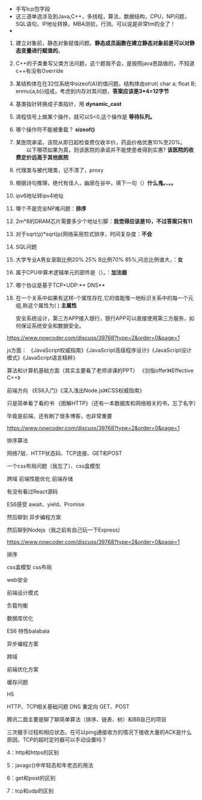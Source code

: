 - 手写tcp包字段
- 这三道单选涉及到Java,C++，多线程，算法，数据结构，CPU，NP问题，SQL语句，IP地址转换，MBA测验，行测。可以说是非常tm的全了！
- ​

1. 建立对象前，静态对象赋值问题。**静态成员函数在建立静态对象前是可以对静态变量进行赋值的**。

2. C++的子类重写父类方法问题，这个题我不会，是按照java思路做的，不知道c++有没有Override

3. 某结构体在在32位系统中sizeof(A)的值问题。结构体由strut{ char a; float B; enmu{a,b}}组成，考虑到内存对其问题，**答案应该是3\*4=12字节**

4. 基类指针转换成子类指针，用  **dynamic_cast**

5. 进程信号上做某个操作，就可以S<0,这个操作是 **等待队列。**

6. 哪个操作符不能被重载？ **sizeof()**

7. 某医院承诺，该院从即日起检查费仅收半价，药品价格优惠10%至20%。
   　　以下哪项如果为真，则该医院的承诺并不能使患者得到实惠? **该医院的收费定价远高于其他医院**

8. 代理类与被代理类，记不清了，proxy

9. 根据诗句推理，绝代有佳人，幽居在谷中，填下一句（）**什么鬼。、。。**

10. ipv6地址转ipv4地址

11. 哪个不是完全NP难问题：**排序**

12. 2m*8的DRAM芯片需要多少个地址引脚：**我觉得应该是10，不过答案只有11**

13. 对于sqrt(p)*sqrt(p)网络采用剪式排序，时间复杂度：**不会**

14. SQL问题

15. 大学专业A男女录取比例20% 25% B比例70% 85%,问总比例谁大，：**女**

16. 属于CPU中算术逻辑单元的部件是（）。：**加法器**

17. 哪个协议是基于TCP+UDP:** DNS**

18. 在一个关系中如果有这样-个属性存在,它的值能惟一地标识关系中的每一个元组,称这个属性为( ) **主属性**

    安全系统设计，第三方APP接入银行，银行APP可以直接使用第三方服务，如何保证系统安全和数据安全。

https://www.nowcoder.com/discuss/39768?type=2&order=0&page=1

js方面：
《JavaScript权威指南》《JavaScript高级程序设计》《JavaScript设计模式》《JavaScript语言精粹》 

算法和计算机基础方面（其实主要看了老师讲课的PPT）
《剑指offer》《Effective C++》 

前端方向
《ES6入门》《深入浅出Node.js》《CSS权威指南》 

只是简单看了看的书
《图解HTTP》（还有一本数据库和网络相关的书，忘了名字） 

毕竟是前端，还有刷了很多博客，也非常重要

https://www.nowcoder.com/discuss/39768?type=2&order=0&page=1

排序算法 

网络7层、HTTP状态码、TCP连接、GET和POST 

一个css布局问题（我忘了）、css盒模型 

跨域 前端性能优化 前端存储 

有没有看过React源码 

ES6感受 await、yield、Promise 

然后聊到 异步编程方案 

然后聊到Nodejs（我之前有自己玩一下Express）

https://www.nowcoder.com/discuss/39768?type=2&order=0&page=1

排序 

css盒模型 css布局 

web安全 

前端设计模式 

负载均衡 

数据库优化 

ES6 特性balabala 

异步编程方案 

跨域 

前端优化方案 

缓存问题 

H5 

HTTP、TCP相关基础问题 DNS 重定向 GET、POST

腾讯二面主要是聊了聊简单算法（排序、链表、树）和BB自己的项目

三次握手过程和相应状态，在可以ping通接收方的情况下接收大量的ACK是什么原因，TCP的超时定时器可以手动设置吗？

4：http和https的区别

5：javagc()中年轻态和年老态的用法

6：get和post的区别

7：tcp和udp的区别